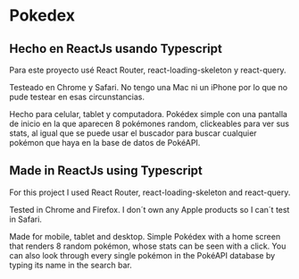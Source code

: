 # Pokedex

## Hecho en ReactJs usando Typescript

Para este proyecto usé React Router, react-loading-skeleton y react-query.
 
Testeado en Chrome y Safari. No tengo una Mac ni un iPhone por lo que no pude testear en esas circunstancias.

Hecho para celular, tablet y computadora.
Pokédex simple con una pantalla de inicio en la que aparecen 8 pokémones random, clickeables para ver sus stats, al igual que se puede usar el buscador para buscar cualquier pokémon que haya en la base de datos de PokéAPI.



## Made in ReactJs using Typescript

For this project I used React Router, react-loading-skeleton and react-query.

Tested in Chrome and Firefox. I don´t own any Apple products so I can´t test in Safari.

Made for mobile, tablet and desktop.
Simple Pokédex with a home screen that renders 8 random pokémon, whose stats can be seen with a click. You can also look through every single pokémon in the PokéAPI database by typing its name in the search bar.
